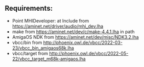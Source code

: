 Requirements:
-------------

* Point MHIDeveloper: at Include from https://aminet.net/driver/audio/mhi_dev.lha
* make from https://aminet.net/dev/c/make-4.4.1.lha in path
* AmigaOS NDK from https://aminet.net/dev/misc/NDK3.2.lha
* vbcc/bin from http://phoenix.owl.de/vbcc/2022-03-23/vbcc_bin_amigaos68k.lha
* vbcc/target from http://phoenix.owl.de/vbcc/2022-05-22/vbcc_target_m68k-amigaos.lha
